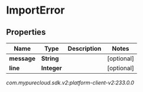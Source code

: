 # ImportError


## Properties

| Name | Type | Description | Notes |
| ------------ | ------------- | ------------- | ------------- |
| **message** | **String** |  |  [optional] |
| **line** | **Integer** |  |  [optional] |




_com.mypurecloud.sdk.v2:platform-client-v2:233.0.0_
